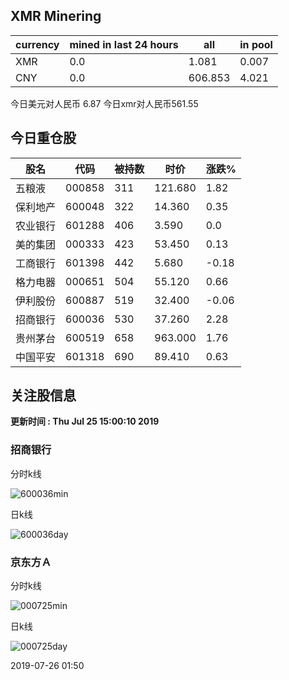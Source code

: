 ## XMR Minering

|currency|mined in last 24 hours|all|in pool|
|---|---|---|---|
|XMR|0.0|1.081|0.007|
|CNY|0.0|606.853|4.021|

今日美元对人民币 6.87	今日xmr对人民币561.55


## 今日重仓股 

|股名|代码|被持数|时价|涨跌%|
|---|---|---|---|---|
|五粮液|000858|311|121.680|1.82|
|保利地产|600048|322|14.360|0.35|
|农业银行|601288|406|3.590|0.0|
|美的集团|000333|423|53.450|0.13|
|工商银行|601398|442|5.680|-0.18|
|格力电器|000651|504|55.120|0.66|
|伊利股份|600887|519|32.400|-0.06|
|招商银行|600036|530|37.260|2.28|
|贵州茅台|600519|658|963.000|1.76|
|中国平安|601318|690|89.410|0.63|

## 关注股信息
**更新时间 : Thu Jul 25 15:00:10 2019**
### 招商银行 
分时k线

![600036min](http://image.sinajs.cn/newchart/min/n/sh600036.gif)

日k线

![600036day](http://image.sinajs.cn/newchart/daily/n/sh600036.gif)

### 京东方Ａ 
分时k线

![000725min](http://image.sinajs.cn/newchart/min/n/sz000725.gif)

日k线

![000725day](http://image.sinajs.cn/newchart/daily/n/sz000725.gif)

2019-07-26 01:50